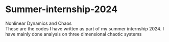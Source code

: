 # Summer-internship-2024
Nonlinear Dynamics and Chaos
<br>
These are the codes I have written as part of my summer internship 2024. I have mainly done analysis on three dimensional chaotic systems 
